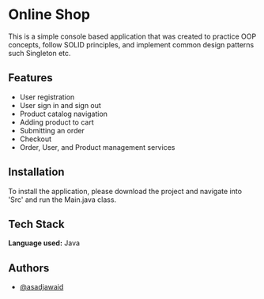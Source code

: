
# Online Shop

This is a simple console based application that was created to practice OOP concepts, follow SOLID principles, and implement common design patterns such Singleton etc.


## Features

- User registration
- User sign in and sign out
- Product catalog navigation
- Adding product to cart
- Submitting an order
- Checkout
- Order, User, and Product management services


## Installation

To install the application, please download the project and navigate into 'Src' and run the Main.java class.
    
## Tech Stack

**Language used:** Java



## Authors

- [@asadjawaid](https://www.github.com/asadjawaid)

